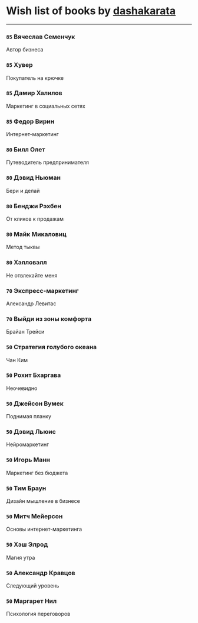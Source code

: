 # Wish list of books by [dashakarata](http://vk.com/id4468151)
---

### `85` Вячеслав Семенчук
Автор бизнеса

### `85` Хувер
Покупатель на крючке

### `85` Дамир Халилов
Маркетинг в социальных сетях

### `85` Федор Вирин
Интернет-маркетинг

### `80` Билл Олет
Путеводитель предпринимателя

### `80` Дэвид Ньюман
Бери и делай

### `80` Бенджи Рэхбен
От кликов к продажам

### `80` Майк Микаловиц
Метод тыквы

### `80` Хэлловэлл
Не отвлекайте меня

### `70` Экспресс-маркетинг
Александр Левитас

### `70` Выйди из зоны комфорта
Брайан Трейси

### `50` Стратегия голубого океана
Чан Ким

### `50` Рохит Бхаргава
Неочевидно

### `50` Джейсон Вумек
Поднимая планку

### `50` Дэвид Льюис
Нейромаркетинг

### `50` Игорь Манн
Маркетинг без бюджета

### `50` Тим Браун
Дизайн мышление в бизнесе

### `50` Митч Мейерсон
Основы интернет-маркетинга

### `50` Хэш Элрод
Магия утра

### `50` Александр Кравцов
Следующий уровень

### `50` Маргарет Нил
Психология переговоров

